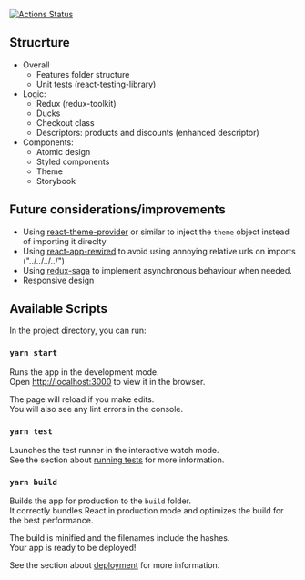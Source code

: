 [![Actions Status](https://github.com/pablodoble/cabify-frontend-challenge/workflows/tests/badge.svg)](https://github.com/pablodoble/cabify-frontend-challenge/actions)

## Strucrture

- Overall
  - Features folder structure
  - Unit tests (react-testing-library)
- Logic:
  - Redux (redux-toolkit)
  - Ducks
  - Checkout class
  - Descriptors: products and discounts (enhanced descriptor)
- Components:
  - Atomic design
  - Styled components
  - Theme
  - Storybook

## Future considerations/improvements

- Using [react-theme-provider](https://github.com/callstack/react-theme-provider) or similar to inject the `theme` object instead of importing it direclty
- Using [react-app-rewired](https://github.com/timarney/react-app-rewired) to avoid using annoying relative urls on imports ("../../../../")
- Using [redux-saga](https://redux-saga.js.org/) to implement asynchronous behaviour when needed.
- Responsive design

## Available Scripts

In the project directory, you can run:

### `yarn start`

Runs the app in the development mode.<br />
Open [http://localhost:3000](http://localhost:3000) to view it in the browser.

The page will reload if you make edits.<br />
You will also see any lint errors in the console.

### `yarn test`

Launches the test runner in the interactive watch mode.<br />
See the section about [running tests](https://facebook.github.io/create-react-app/docs/running-tests) for more information.

### `yarn build`

Builds the app for production to the `build` folder.<br />
It correctly bundles React in production mode and optimizes the build for the best performance.

The build is minified and the filenames include the hashes.<br />
Your app is ready to be deployed!

See the section about [deployment](https://facebook.github.io/create-react-app/docs/deployment) for more information.
